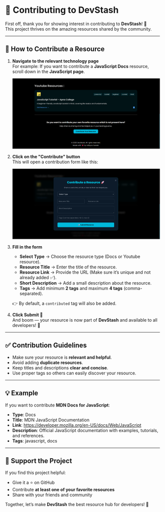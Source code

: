 # 🤝 Contributing to DevStash

First off, thank you for showing interest in contributing to **DevStash**! 🙌  
This project thrives on the amazing resources shared by the community.  

---

## 📌 How to Contribute a Resource

1. **Navigate to the relevant technology page**  
   For example: If you want to contribute a **JavaScript Docs** resource, scroll down in the **JavaScript page**.

    ![Contribute Resource](/frontend/public/images/con1.png)

3. **Click on the "Contribute" button**  
   This will open a contribution form like this:  

   ![Contribute Resource](/frontend/public/images/con2.png)

4. **Fill in the form**  
   - **Select Type** → Choose the resource type (Docs or Youtube resource).  
   - **Resource Title** → Enter the title of the resource.  
   - **Resource Link** → Provide the URL (Make sure it’s unique and not already added ✅).  
   - **Short Description** → Add a small description about the resource.  
   - **Tags** → Add minimum **2 tags** and maximum **4 tags** (comma-separated).  

   👉 By default, a `contributed` tag will also be added.

5. **Click Submit 🚀**  
   And boom — your resource is now part of **DevStash** and available to all developers! 🎉

---

## ✅ Contribution Guidelines

- Make sure your resource is **relevant and helpful**.  
- Avoid adding **duplicate resources**.  
- Keep titles and descriptions **clear and concise**.  
- Use proper tags so others can easily discover your resource.  

---

## 💡 Example

If you want to contribute **MDN Docs for JavaScript**:  
- **Type**: Docs  
- **Title**: MDN JavaScript Documentation  
- **Link**: https://developer.mozilla.org/en-US/docs/Web/JavaScript  
- **Description**: Official JavaScript documentation with examples, tutorials, and references.  
- **Tags**: javascript, docs  

---

## 🌟 Support the Project

If you find this project helpful:  
- Give it a ⭐ on GitHub  
- Contribute **at least one of your favorite resources**  
- Share with your friends and community  

Together, let’s make **DevStash** the best resource hub for developers! 💙
